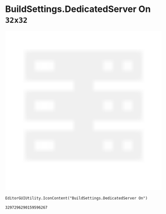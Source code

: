 # BuildSettings.DedicatedServer On `32x32`
<img src="/img/BuildSettings.DedicatedServer%20On.png" width=512 height=512>

``` CSharp
EditorGUIUtility.IconContent("BuildSettings.DedicatedServer On")
```
```
3297296290159596267
```
